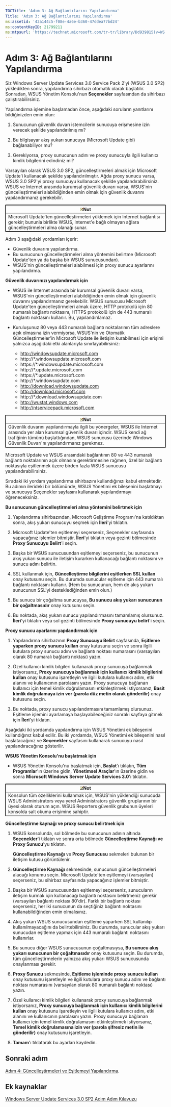 ```yaml
---
TOCTitle: 'Adım 3: Ağ Bağlantılarını Yapılandırma'
Title: 'Adım 3: Ağ Bağlantılarını Yapılandırma'
ms:assetid: '42a144c5-f08e-4a6e-b360-47ddea77bd24'
ms:contentKeyID: 21799211
ms:mtpsurl: 'https://technet.microsoft.com/tr-tr/library/Dd939815(v=WS.10)'
---
```


Adım 3: Ağ Bağlantılarını Yapılandırma
======================================

Siz Windows Server Update Services 3.0 Service Pack 2'yi (WSUS 3.0 SP2) yükledikten sonra, yapılandırma sihirbazı otomatik olarak başlatılır. Sonradan, WSUS Yönetim Konsolu'nun **Seçenekler** sayfasından da sihirbazı çalıştırabilirsiniz.

Yapılandırma işlemine başlamadan önce, aşağıdaki soruların yanıtlarını bildiğinizden emin olun:

1. Sunucunun güvenlik duvarı istemcilerin sunucuya erişmesine izin verecek şekilde yapılandırılmış mı?

2. Bu bilgisayar akış yukarı sunucuya (Microsoft Update gibi) bağlanabiliyor mu?

3. Gerekiyorsa, proxy sunucunun adını ve proxy sunucuyla ilgili kullanıcı kimlik bilgilerini edindiniz mi?

Varsayılan olarak WSUS 3.0 SP2, güncelleştirmeleri almak için Microsoft Update'i kullanacak şekilde yapılandırılmıştır. Ağda proxy sunucu varsa, WSUS 3.0 SP2'yi proxy sunucuyu kullanacak şekilde yapılandırabilirsiniz. WSUS ve Internet arasında kurumsal güvenlik duvarı varsa, WSUS'nin güncelleştirmeleri alabildiğinden emin olmak için güvenlik duvarını yapılandırmanız gerekebilir.

 
<table style="border:1px solid black;">
<colgroup>
<col width="100%" />
</colgroup>
<thead>
<tr class="header">
<th style="border:1px solid black;" ><img src="/security-updates/images/Dd939815.note(WS.10).gif" />Not</th>
</tr>
</thead>
<tbody>
<tr class="odd">
<td style="border:1px solid black;">Microsoft Update'ten güncelleştirmeleri yüklemek için Internet bağlantısı gerekir; bununla birlikte WSUS, Internet'e bağlı olmayan ağlara güncelleştirmeleri alma olanağı sunar.
</td>
</tr>
</tbody>
</table>
 

Adım 3 aşağıdaki yordamları içerir:

-   Güvenlik duvarını yapılandırma.
-   Bu sunucunun güncelleştirmeleri alma yöntemini belirtme (Microsoft Update'ten ya da başka bir WSUS sunucusundan).
-   WSUS'nin güncelleştirmeleri alabilmesi için proxy sunucu ayarlarını yapılandırma.

**Güvenlik duvarınızı yapılandırmak için**
-   WSUS ile Internet arasında bir kurumsal güvenlik duvarı varsa, WSUS'nin güncelleştirmeleri alabildiğinden emin olmak için güvenlik duvarını yapılandırmanız gerekebilir. WSUS sunucusu Microsoft Update'ten güncelleştirmeleri almak üzere, HTTP protokolü için 80 numaralı bağlantı noktasını, HTTPS protokolü için de 443 numaralı bağlantı noktasını kullanır. Bu, yapılandırılamaz.

-   Kuruluşunuz 80 veya 443 numaralı bağlantı noktalarının tüm adreslere açık olmasına izin vermiyorsa, WSUS'nin ve Otomatik Güncelleştirmeler'in Microsoft Update ile iletişim kurabilmesi için erişimi yalnızca aşağıdaki etki alanlarıyla sınırlayabilirsiniz:

    -   http://windowsupdate.microsoft.com
    -   http://\*.windowsupdate.microsoft.com
    -   https://\*.windowsupdate.microsoft.com
    -   http://\*.update.microsoft.com
    -   https://\*.update.microsoft.com
    -   http://\*.windowsupdate.com
    -   http://download.windowsupdate.com
    -   http://download.microsoft.com
    -   http://\*.download.windowsupdate.com
    -   http://wustat.windows.com
    -   http://ntservicepack.microsoft.com

 
<table style="border:1px solid black;">
<colgroup>
<col width="100%" />
</colgroup>
<thead>
<tr class="header">
<th style="border:1px solid black;" ><img src="/security-updates/images/Dd939815.note(WS.10).gif" />Not</th>
</tr>
</thead>
<tbody>
<tr class="odd">
<td style="border:1px solid black;">Güvenlik duvarını yapılandırmayla ilgili bu yönergeler, WSUS ile Internet arasında yer alan kurumsal güvenlik duvarı içindir. WSUS kendi ağ trafiğinin tümünü başlattığından, WSUS sunucusu üzerinde Windows Güvenlik Duvarı'nı yapılandırmanız gerekmez.
</td>
</tr>
</tbody>
</table>
 

Microsoft Update ve WSUS arasındaki bağlantının 80 ve 443 numaralı bağlantı noktalarının açık olmasını gerektirmesine rağmen, özel bir bağlantı noktasıyla eşitlenmek üzere birden fazla WSUS sunucusu yapılandırabilirsiniz.

Sıradaki iki yordam yapılandırma sihirbazını kullandığınızı kabul etmektedir. Bu adımın ilerideki bir bölümünde, WSUS Yönetimi ek bileşenini başlatmayı ve sunucuyu Seçenekler sayfasını kullanarak yapılandırmayı öğreneceksiniz.

**Bu sunucunun güncelleştirmeleri alma yöntemini belirtmek için**
1.  Yapılandırma sihirbazından, Microsoft Geliştirme Programı'na katıldıktan sonra, akış yukarı sunucuyu seçmek için **İleri**'yi tıklatın.

2.  Microsoft Update'ten eşitlemeyi seçerseniz, Seçenekler sayfasında yapacağınız işlemler bitmiştir. **İleri**'yi tıklatın veya gezinti bölmesinde **Proxy Sunucuyu Belirt**'i seçin.

3.  Başka bir WSUS sunucusundan eşitlemeyi seçerseniz, bu sunucunun akış yukarı sunucu ile iletişim kurarken kullanacağı bağlantı noktasını ve sunucu adını belirtin.

4.  SSL kullanmak için, **Güncelleştirme bilgilerini eşitlerken SSL kullan** onay kutusunu seçin. Bu durumda sunucular eşitleme için 443 numaralı bağlantı noktasını kullanır. (Hem bu sunucunun, hem de akış yukarı sunucunun SSL'yi desteklediğinden emin olun.)

5.  Bu sunucu bir çoğaltma sunucuysa, **Bu sunucu akış yukarı sunucunun bir çoğaltmasıdır** onay kutusunu seçin.

6.  Bu noktada, akış yukarı sunucu yapılandırmasını tamamlamış olursunuz. **İleri**'yi tıklatın veya sol gezinti bölmesinde **Proxy sunucuyu belirt**'i seçin.

**Proxy sunucu ayarlarını yapılandırmak için**
1.  Yapılandırma sihirbazının **Proxy Sunucuyu Belirt** sayfasında, **Eşitleme yaparken proxy sunucu kullan** onay kutusunu seçin ve sonra ilgili kutulara proxy sunucu adını ve bağlantı noktası numarasını (varsayılan olarak 80 numaralı bağlantı noktası) yazın.

2.  Özel kullanıcı kimlik bilgileri kullanarak proxy sunucuya bağlanmak istiyorsanız, **Proxy sunucuya bağlanmak için kullanıcı kimlik bilgilerini kullan** onay kutusunu işaretleyin ve ilgili kutulara kullanıcı adını, etki alanını ve kullanıcının parolasını yazın. Proxy sunucuya bağlanan kullanıcı için temel kimlik doğrulamasını etkinleştirmek istiyorsanız, **Basit kimlik doğrulamaya izin ver (parola düz metin olarak gönderilir)** onay kutusunu seçin.

3.  Bu noktada, proxy sunucu yapılandırmasını tamamlamış olursunuz. Eşitleme işlemini ayarlamaya başlayabileceğiniz sonraki sayfaya gitmek için **İleri**'yi tıklatın.

Aşağıdaki iki yordamda yapılandırma için WSUS Yönetimi ek bileşenini kullandığınız kabul edilir. Bu iki yordamda, WSUS Yönetimi ek bileşenini nasıl başlatacağınız ve **Seçenekler** sayfasını kullanarak sunucuyu nasıl yapılandıracağınız gösterilir.

**WSUS Yönetim Konsolu'nu başlatmak için**
-   WSUS Yönetim Konsolu'nu başlatmak için, **Başlat**'ı tıklatın, **Tüm Programlar**'ın üzerine gidin, **Yönetimsel Araçlar**'ın üzerine gidin ve sonra **Microsoft Windows Server Update Services 3.0**'ı tıklatın.

 
<table style="border:1px solid black;">
<colgroup>
<col width="100%" />
</colgroup>
<thead>
<tr class="header">
<th style="border:1px solid black;" ><img src="/security-updates/images/Dd939815.note(WS.10).gif" />Not</th>
</tr>
</thead>
<tbody>
<tr class="odd">
<td style="border:1px solid black;">Konsolun tüm özelliklerini kullanmak için, WSUS'nin yüklendiği sunucuda WSUS Administrators veya yerel Administrators güvenlik gruplarının bir üyesi olarak oturum açın. WSUS Reporters güvenlik grubunun üyeleri konsolda salt okuma erişimine sahiptir.
</td>
</tr>
</tbody>
</table>
 

**Güncelleştirme kaynağı ve proxy sunucu belirtmek için**
1.  WSUS konsolunda, sol bölmede bu sunucunun adının altında **Seçenekler**'i tıklatın ve sonra orta bölmede **Güncelleştirme Kaynağı ve Proxy Sunucu**'yu tıklatın.

    **Güncelleştirme Kaynağı** ve **Proxy Sunucusu** sekmeleri bulunan bir iletişim kutusu görüntülenir.

2.  **Güncelleştirme Kaynağı** sekmesinde, sunucunun güncelleştirmeleri alacağı konumu seçin. Microsoft Update'ten eşitlemeyi (varsayılan) seçerseniz, bu sihirbaz sayfasında yapacağınız işlemler bitmiştir.

3.  Başka bir WSUS sunucusundan eşitlemeyi seçerseniz, sunucuların iletişim kurmak için kullanacağı bağlantı noktasını belirtmeniz gerekir (varsayılan bağlantı noktası 80'dir). Farklı bir bağlantı noktası seçerseniz, her iki sunucunun da seçtiğiniz bağlantı noktasını kullanabildiğinden emin olmalısınız.

4.  Akış yukarı WSUS sunucusundan eşitleme yaparken SSL kullanılıp kullanılmayacağını da belirtebilirsiniz. Bu durumda, sunucular akış yukarı sunucudan eşitleme yapmak için 443 numaralı bağlantı noktasını kullanırlar.

5.  Bu sunucu diğer WSUS sunucusunun çoğaltmasıysa, **Bu sunucu akış yukarı sunucunun bir çoğaltmasıdır** onay kutusunu seçin. Bu durumda, tüm güncelleştirmelerin yalnızca akış yukarı WSUS sunucusunda onaylanması gerekir.

6.  **Proxy Sunucu** sekmesinde, **Eşitleme işleminde proxy sunucu kullan** onay kutusunu işaretleyin ve ilgili kutulara proxy sunucu adını ve bağlantı noktası numarasını (varsayılan olarak 80 numaralı bağlantı noktası) yazın.

7.  Özel kullanıcı kimlik bilgileri kullanarak proxy sunucuya bağlanmak istiyorsanız, **Proxy sunucuya bağlanmak için kullanıcı kimlik bilgilerini kullan** onay kutusunu işaretleyin ve ilgili kutulara kullanıcı adını, etki alanını ve kullanıcının parolasını yazın. Proxy sunucuya bağlanan kullanıcı için temel kimlik doğrulamasını etkinleştirmek istiyorsanız, **Temel kimlik doğrulamasına izin ver (parola şifresiz metin ile gönderilir)** onay kutusunu işaretleyin.

8.  **Tamam**'ı tıklatarak bu ayarları kaydedin.

Sonraki adım
------------

[Adım 4: Güncelleştirmeleri ve Eşitlemeyi Yapılandırma](https://technet.microsoft.com/deeaa7e1-9b50-45cb-9537-d75f70de3405).

Ek kaynaklar
------------

[Windows Server Update Services 3.0 SP2 Adım Adım Kılavuzu](https://technet.microsoft.com/4b504edc-93b3-45b0-a7e8-d0107f1a4442)
